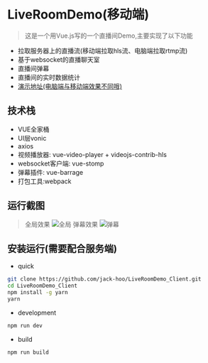 # LiveRoomDemo(移动端)
> 这是一个用Vue.js写的一个直播间Demo,主要实现了以下功能
* 拉取服务器上的直播流(移动端拉取hls流、电脑端拉取rtmp流)
* 基于websocket的直播聊天室
* 直播间弹幕
* 直播间的实时数据统计    
* [演示地址(电脑端与移动端效果不同哦)](http://www.veton.cc:8080/LiveDemo/live_room)

## 技术栈   

- VUE全家桶
- UI层vonic
- axios
- 视频播放器: vue-video-player + videojs-contrib-hls
- websocket客户端: vue-stomp
- 弹幕插件: vue-barrage
- 打包工具:webpack

## 运行截图   
> 全局效果
![全局](https://github.com/jack-hoo/LiveRoomDemo_Client/blob/master/static/screenshot/quanju.jpg)
> 弹幕效果
![弹幕](https://github.com/jack-hoo/LiveRoomDemo_Client/blob/master/static/screenshot/danmu.png)

## 安装运行(需要配合服务端)

- quick 


``` bash
git clone https://github.com/jack-hoo/LiveRoomDemo_Client.git
cd LiveRoomDemo_Client
npm install -g yarn
yarn
```

- development

```bash
npm run dev
```

- build

```bash
npm run build
```
